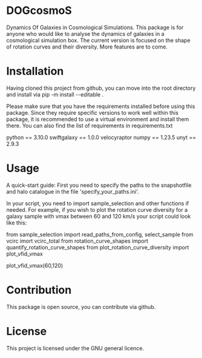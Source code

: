 # DOGcosmoS

Dynamics Of Galaxies in Cosmological Simulations.
This package is for anyone who would like to analyse the dynamics of galaxies in a cosmological simulation box. The current version is focused on the shape of rotation curves and their diversity. More features are to come.


# Installation
Having cloned this project from github, you can move into the root directory and install via
pip -m install --editable .

Please make sure that you have the requirements installed before using this package.
Since they require specific versions to work well within this package, it is recommended to use a virtual environment and install them there. You can also find the list of requirements in requirements.txt

python == 3.10.0
swiftgalaxy == 1.0.0
velocyraptor
numpy == 1.23.5
unyt == 2.9.3


# Usage
A quick-start guide:
First you need to specify the paths to the snapshotfile and halo catalogue in the file 'specify_your_paths.ini'.

In your script, you need to import sample_selection and other functions if needed. For example, if you wish to plot the rotation curve diversity for a galaxy sample with vmax between 60 and 120 km/s your script could look like this:

from sample_selection import read_paths_from_config, select_sample
from vcirc imort vcirc_total
from rotation_curve_shapes import quantify_rotation_curve_shapes
from plot_rotation_curve_diversity import plot_vfid_vmax

plot_vfid_vmax(60,120)


# Contribution
This package is open source, you can contribute via github.

# License
This project is licensed under the GNU general licence.

